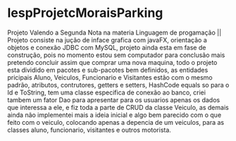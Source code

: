 # IespProjetcMoraisParking
Projeto Valendo a Segunda Nota na materia Linguagem de progamação ||
Projeto consiste na jução de inface grafica com javaFX, orientação a objetos e conexão JDBC com MySQL, projeto ainda esta em fase de construção,
pois no momento estou sem computador para conclusão mais pretendo concluir assim que comprar uma nova maquina,
todo o projeto esta dividido em pacotes e sub-pacotes bem definidos, as entidades pricipais Aluno, Veiculos, Funcionario e Visitantes estão com o mesmo padrão,
atributos, contrutores, getters e setters, HashCode equals so para o Id e ToString, tem uma classe especifica de conexão ao banco, 
criei tambem um fator Dao para apresentar para os usuarios apenas os dados que interessa a ele, e fiz toda a parte de CRUD da classe Veiculo,
as demais ainda não implementei mais a ideia inicial e algo bem parecido com o que feito com o veiculo, colocando apenas a depencia de um veiculos, para as classes aluno, funcionario, visitantes e outros motorista.

